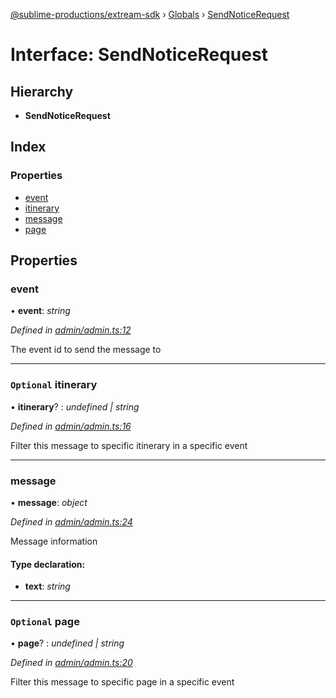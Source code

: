 [@sublime-productions/extream-sdk](../README.md) › [Globals](../globals.md) › [SendNoticeRequest](sendnoticerequest.md)

# Interface: SendNoticeRequest

## Hierarchy

* **SendNoticeRequest**

## Index

### Properties

* [event](sendnoticerequest.md#event)
* [itinerary](sendnoticerequest.md#optional-itinerary)
* [message](sendnoticerequest.md#message)
* [page](sendnoticerequest.md#optional-page)

## Properties

###  event

• **event**: *string*

*Defined in [admin/admin.ts:12](https://github.com/Extream-SaaS/ex-sdk/blob/ed34b16/src/admin/admin.ts#L12)*

The event id to send the message to

___

### `Optional` itinerary

• **itinerary**? : *undefined | string*

*Defined in [admin/admin.ts:16](https://github.com/Extream-SaaS/ex-sdk/blob/ed34b16/src/admin/admin.ts#L16)*

Filter this message to specific itinerary in a specific event

___

###  message

• **message**: *object*

*Defined in [admin/admin.ts:24](https://github.com/Extream-SaaS/ex-sdk/blob/ed34b16/src/admin/admin.ts#L24)*

Message information

#### Type declaration:

* **text**: *string*

___

### `Optional` page

• **page**? : *undefined | string*

*Defined in [admin/admin.ts:20](https://github.com/Extream-SaaS/ex-sdk/blob/ed34b16/src/admin/admin.ts#L20)*

Filter this message to specific page in a specific event
